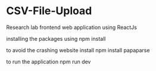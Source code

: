 # CSV-File-Upload

Research lab frontend web application using ReactJs

installing the packages using npm install

to avoid the crashing website install 
npm install papaparse

to run the application 
npm run dev



